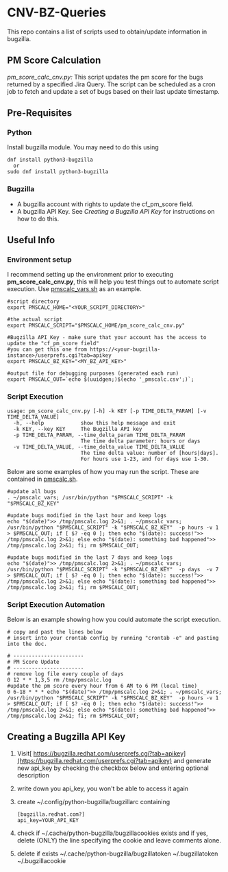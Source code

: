 # CNV-BZ-Queries
This repo contains a list of scripts used to obtain/update information in bugzilla.

## PM Score Calculation
*pm_score_calc_cnv.py:* This script updates the pm score for the bugs returned by a specified Jira Query. The script can be scheduled as a cron job to fetch and update a set of bugs based on their last update timestamp.


## Pre-Requisites
### Python
Install bugzilla module. You may need to do this using 
```
dnf install python3-bugzilla
  or
sudo dnf install python3-bugzilla
```
### Bugzilla
* A bugzilla account with rights to update the cf_pm_score field.
* A bugzilla API Key. See *Creating a Bugzilla API Key* for instructions on how to do this.

## Useful Info
### Environment setup

I recommend setting up the environment prior to executing **pm_score_calc_cnv.py**, this will help you test things out to automate script execution. Use [pmscalc_vars.sh](https://github.com/thenaggster/CNV-BZ-Queries/blob/master/pmscalc_vars.sh) as an example. 

```
#script directory
export PMSCALC_HOME="<YOUR_SCRIPT_DIRECTORY>"

#the actual script
export PMSCALC_SCRIPT="$PMSCALC_HOME/pm_score_calc_cnv.py"

#Bugzilla API Key - make sure that your account has the access to update the "cf_pm_score field"
#you can get this one from https://<your-bugzilla-instance>/userprefs.cgi?tab=apikey
export PMSCALC_BZ_KEY="<MY_BZ_API_KEY>"

#output file for debugging purposes (generated each run)
export PMSCALC_OUT=`echo $(uuidgen;)$(echo '_pmscalc.csv';)`;
```

### Script Execution

```
usage: pm_score_calc_cnv.py [-h] -k KEY [-p TIME_DELTA_PARAM] [-v TIME_DELTA_VALUE]
  -h, --help            show this help message and exit
  -k KEY, --key KEY     The Bugzilla API key
  -p TIME_DELTA_PARAM, --time_delta_param TIME_DELTA_PARAM
                        The time delta parameter: hours or days
  -v TIME_DELTA_VALUE, --time_delta_value TIME_DELTA_VALUE
                        The time delta value: number of [hours|days].  
                        For hours use 1-23, and for days use 1-30.
```


Below are some examples of how you may run the script. These are contained in [pmscalc.sh](https://github.com/thenaggster/CNV-BZ-Queries/blob/master/pmscalc.sh).

```
#update all bugs
. ~/pmscalc_vars; /usr/bin/python "$PMSCALC_SCRIPT" -k "$PMSCALC_BZ_KEY"

#update bugs modified in the last hour and keep logs
echo "$(date)">> /tmp/pmscalc.log 2>&1; . ~/pmscalc_vars; /usr/bin/python "$PMSCALC_SCRIPT" -k "$PMSCALC_BZ_KEY"  -p hours -v 1 > $PMSCALC_OUT; if [ $? -eq 0 ]; then echo "$(date): success!">> /tmp/pmscalc.log 2>&1; else echo "$(date): something bad happened">> /tmp/pmscalc.log 2>&1; fi; rm $PMSCALC_OUT;

#update bugs modified in the last 7 days and keep logs
echo "$(date)">> /tmp/pmscalc.log 2>&1; . ~/pmscalc_vars; /usr/bin/python "$PMSCALC_SCRIPT" -k "$PMSCALC_BZ_KEY"  -p days  -v 7 > $PMSCALC_OUT; if [ $? -eq 0 ]; then echo "$(date): success!">> /tmp/pmscalc.log 2>&1; else echo "$(date): something bad happened">> /tmp/pmscalc.log 2>&1; fi; rm $PMSCALC_OUT;
```

### Script Execution Automation

Below is an example showing how you could automate the script execution. 

```
# copy and past the lines below
# insert into your crontab config by running "crontab -e" and pasting into the doc.

# -----------------------
# PM Score Update
# -----------------------
# remove log file every couple of days
0 12 * * 1,3,5 rm /tmp/pmscalc.log
#update the pm score every hour from 6 AM to 6 PM (local time)
0 6-18 * * * echo "$(date)">> /tmp/pmscalc.log 2>&1; . ~/pmscalc_vars; /usr/bin/python "$PMSCALC_SCRIPT" -k "$PMSCALC_BZ_KEY"  -p hours -v 1 > $PMSCALC_OUT; if [ $? -eq 0 ]; then echo "$(date): success!">> /tmp/pmscalc.log 2>&1; else echo "$(date): something bad happened">> /tmp/pmscalc.log 2>&1; fi; rm $PMSCALC_OUT;                                                                                                                            
```
## Creating a Bugzilla API Key
1. Visit[ https://bugzilla.redhat.com/userprefs.cgi?tab=apikey](https://bugzilla.redhat.com/userprefs.cgi?tab=apikey) and generate new api_key by checking the checkbox below and entering optional description
2. write down you api_key, you won't be able to access it again
3. create ~/.config/python-bugzilla/bugzillarc containing

    ```
    [bugzilla.redhat.com?]
    api_key=YOUR_API_KEY
    ```
4. check if ~/.cache/python-bugzilla/bugzillacookies exists and if yes, delete (ONLY) the line specifying the cookie and leave comments alone.

5. delete if exists
       ~/.cache/python-bugzilla/bugzillatoken
       ~/.bugzillatoken
       ~/.bugzillacookie
